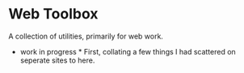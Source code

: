 # Web Toolbox

A collection of utilities, primarily for web work.

* work in progress *
First, collating a few things I had scattered on seperate sites to here.

